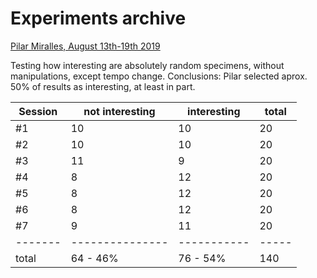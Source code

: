 # Experiments archive

[Pilar Miralles, August 13th-19th 2019](https://archive.org/details/GenoMus_tests_August2019)

Testing how interesting are absolutely random specimens, without manipulations, except tempo change.
Conclusions: Pilar selected aprox. 50% of results as interesting, at least in part.

| Session | not interesting | interesting | total
| ------- | --------------- | ----------- | -----
| #1      | 10              | 10          | 20
| #2      | 10              | 10          | 20
| #3      | 11              | 9           | 20
| #4      | 8               | 12          | 20
| #5      | 8               | 12          | 20
| #6      | 8               | 12          | 20
| #7      | 9               | 11          | 20
| ------- | --------------- | ----------- | -----
| total   | 64 - 46%        | 76 - 54%    | 140